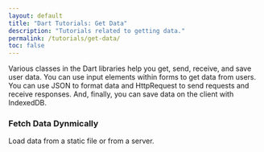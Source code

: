 ```yaml
---
layout: default
title: "Dart Tutorials: Get Data"
description: "Tutorials related to getting data."
permalink: /tutorials/get-data/
toc: false
---
```


Various classes in the Dart libraries help you get, send, receive,
and save user data. You can use input elements within forms to
get data from users.
You can use JSON to format data and HttpRequest to send requests
and receive responses. And, finally, you can save data on the
client with IndexedDB.

<div class="card-grid">
  <div class="card">
    <h3><a name="/tutorials/get-data/fetch-data">Fetch Data Dynmically</a></h3>
    <p>Load data from a static file or from a server.</p>
  </div>
</div>
